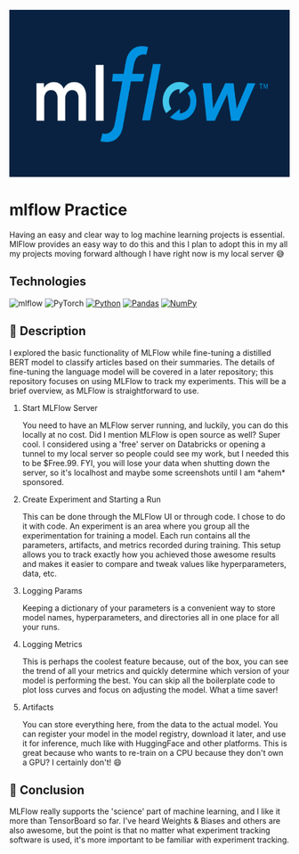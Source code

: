 <p align="center">
   <img src="https://github.com/AishaEvering/MLFlow_Practice/blob/main/MLFlow_Logo.png" alt="PyTorch Logo" width="600" height="300">
</p>

# mlflow Practice

Having an easy and clear way to log machine learning projects is essential.  MlFlow provides an easy way to do this and this I plan to adopt this in my all my projects moving forward although I have right now is my local server 😅

## Technologies
![mlflow](https://img.shields.io/badge/mlflow-%23d9ead3.svg?style=for-the-badge&logo=numpy&logoColor=blue)
![PyTorch](https://img.shields.io/badge/PyTorch-%23EE4C2C.svg?style=for-the-badge&logo=PyTorch&logoColor=white)
[![Python](https://img.shields.io/badge/python-3670A0?style=for-the-badge&logo=python&logoColor=ffdd54)](https://www.python.org/)
[![Pandas](https://img.shields.io/badge/pandas-%23150458.svg?style=for-the-badge&logo=pandas&logoColor=white)](https://pandas.pydata.org/)
[![NumPy](https://img.shields.io/badge/numpy-%23013243.svg?style=for-the-badge&logo=numpy&logoColor=white)](https://numpy.org/)

## 📃 Description

I explored the basic functionality of MLFlow while fine-tuning a distilled BERT model to classify articles based on their summaries. The details of fine-tuning the language model will be covered in a later repository; this repository focuses on using MLFlow to track my experiments. This will be a brief overview, as MLFlow is straightforward to use. 

<ol>
  <li>Start MLFlow Server</li>
    <p>
You need to have an MLFlow server running, and luckily, you can do this locally at no cost. Did I mention MLFlow is open source as well? Super cool. I considered using a 'free' server on Databricks or opening a tunnel to my local server so people could see my work, but I needed this to be $Free.99. 
      FYI, you will lose your data when shutting down the server, so it's localhost and maybe some screenshots until I am *ahem* sponsored.
    </p>
    <li>Create Experiment and Starting a Run</li>
    <p>
      This can be done through the MLFlow UI or through code. I chose to do it with code. An experiment is an area where you group all the experimentation for training a model. Each run contains all the parameters, artifacts, and metrics recorded during training. This setup allows you to track exactly how you achieved those awesome results and makes it easier 
      to compare and tweak values like hyperparameters, data, etc.
    </p>
  <li>Logging Params</li>
    <p>
      Keeping a dictionary of your parameters is a convenient way to store model names, hyperparameters, and directories all in one place for all your runs.
    </p>
    <li>Logging Metrics</li>
    <p>
      This is perhaps the coolest feature because, out of the box, you can see the trend of all your metrics and quickly determine which version of your model is performing the best. You can skip all the boilerplate code to plot loss curves and focus on adjusting the model. What a time saver!
    </p>
      <li>Artifacts</li>
    <p>
      You can store everything here, from the data to the actual model. You can register your model in the model registry, download it later, and use it for inference, much like with HuggingFace and other platforms. This is great because who wants to re-train on a CPU because they don't own a GPU? I certainly don't! 😄
    </p>
</ol>

## 📃 Conclusion

MLFlow really supports the 'science' part of machine learning, and I like it more than TensorBoard so far. I've heard Weights & Biases and others are also awesome, but the point is that no matter what experiment tracking software is used, it's more important to be familiar with experiment tracking.
  
